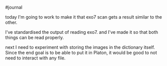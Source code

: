 #journal 

today I'm going to work to make it that exo7 scan gets a result similar to the other.

I've standardised the output of reading exo7. and I've made it so that both things can be read properly. 

next I need to experiment with storing the images in the dictionary itself. Since the end goal is to be able to put it in Platon, it would be good to not need to interact with any file. 

